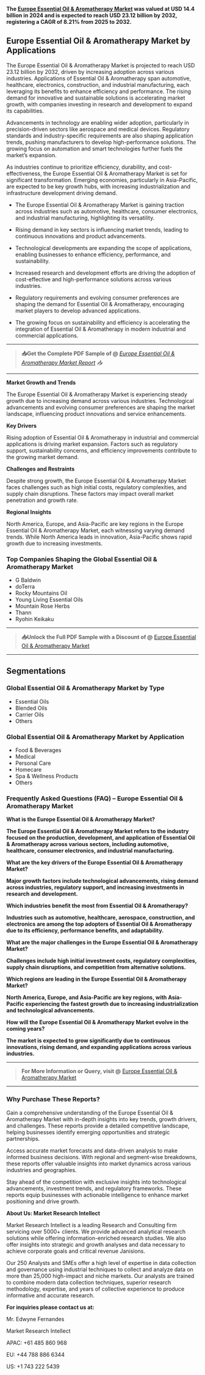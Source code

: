 <p><strong>The <a href="https://www.marketresearchintellect.com/download-sample/?rid=1014012&amp;utm_source=Pulse-April-Europe&amp;utm_medium=852">Europe Essential Oil & Aromatherapy Market</a> was valued at USD 14.4 billion in 2024 and is expected to reach USD 23.12 billion by 2032, registering a CAGR of 8.21% from 2025 to 2032.</strong></p><h2>Europe Essential Oil & Aromatherapy Market by Applications&nbsp;</h2><p><p>The Europe Essential Oil & Aromatherapy Market is projected to reach USD 23.12 billion by 2032, driven by increasing adoption across various industries. Applications of Essential Oil & Aromatherapy span automotive, healthcare, electronics, construction, and industrial manufacturing, each leveraging its benefits to enhance efficiency and performance. The rising demand for innovative and sustainable solutions is accelerating market growth, with companies investing in research and development to expand its capabilities.</p><p>Advancements in technology are enabling wider adoption, particularly in precision-driven sectors like aerospace and medical devices. Regulatory standards and industry-specific requirements are also shaping application trends, pushing manufacturers to develop high-performance solutions. The growing focus on automation and smart technologies further fuels the market&rsquo;s expansion.</p><p>As industries continue to prioritize efficiency, durability, and cost-effectiveness, the Europe Essential Oil & Aromatherapy Market is set for significant transformation. Emerging economies, particularly in Asia-Pacific, are expected to be key growth hubs, with increasing industrialization and infrastructure development driving demand.</p></p><ul><li><p>The Europe Essential Oil & Aromatherapy Market is gaining traction across industries such as automotive, healthcare, consumer electronics, and industrial manufacturing, highlighting its versatility.</p></li><li><p>Rising demand in key sectors is influencing market trends, leading to continuous innovations and product advancements.</p></li><li><p>Technological developments are expanding the scope of applications, enabling businesses to enhance efficiency, performance, and sustainability.</p></li><li><p>Increased research and development efforts are driving the adoption of cost-effective and high-performance solutions across various industries.</p></li><li><p>Regulatory requirements and evolving consumer preferences are shaping the demand for Essential Oil & Aromatherapy, encouraging market players to develop advanced applications.</p></li><li><p>The growing focus on sustainability and efficiency is accelerating the integration of Essential Oil & Aromatherapy in modern industrial and commercial applications.</p></li></ul><hr /><blockquote><p><strong><span class="font-[700]">📥Get the Complete PDF Sample of @ </span></strong><em><span class="font-[700]"><a href="https://www.marketresearchintellect.com/download-sample/?rid=1014012&amp;utm_source=Pulse-April-Europe&amp;utm_medium=852" target="_blank" data-tracking-control-name="article-ssr-frontend-pulse_little-text-block" data-tracking-will-navigate="" data-test-link="">Europe Essential Oil & Aromatherapy Market Report</a>&nbsp;📥</span></em></p></blockquote><hr /><p class="" data-start="77" data-end="360"><strong data-start="77" data-end="105">Market Growth and Trends</strong></p><p class="" data-start="77" data-end="360">The Europe Essential Oil & Aromatherapy Market is experiencing steady growth due to increasing demand across various industries. Technological advancements and evolving consumer preferences are shaping the market landscape, influencing product innovations and service enhancements.</p><p class="" data-start="362" data-end="606"><strong data-start="362" data-end="377">Key Drivers</strong></p><p class="" data-start="362" data-end="606">Rising adoption of Essential Oil & Aromatherapy in industrial and commercial applications is driving market expansion. Factors such as regulatory support, sustainability concerns, and efficiency improvements contribute to the growing market demand.</p><p class="" data-start="608" data-end="849"><strong data-start="608" data-end="637">Challenges and Restraints</strong></p><p class="" data-start="608" data-end="849">Despite strong growth, the Europe Essential Oil & Aromatherapy Market faces challenges such as high initial costs, regulatory complexities, and supply chain disruptions. These factors may impact overall market penetration and growth rate.</p><p class="" data-start="851" data-end="1095"><strong data-start="851" data-end="872">Regional Insights</strong></p><p class="" data-start="851" data-end="1095">North America, Europe, and Asia-Pacific are key regions in the Europe Essential Oil & Aromatherapy Market, each witnessing varying demand trends. While North America leads in innovation, Asia-Pacific shows rapid growth due to increasing investments.</p><p><h3>Top Companies Shaping the Global Essential Oil & Aromatherapy Market </h3><ul><li>G Baldwin</li><li>doTerra</li><li>Rocky Mountains Oil</li><li>Young Living Essential Oils</li><li>Mountain Rose Herbs</li><li>Thann</li><li>Ryohin Keikaku</li></ul></p><hr /><blockquote><p><strong>📥Unlock the Full PDF Sample with a Discount of @</strong> <a href="https://www.marketresearchintellect.com/ask-for-discount/?rid=1014012&amp;utm_source=Pulse-April-Europe&amp;utm_medium=852">Europe Essential Oil & Aromatherapy Market</a></p></blockquote><hr /><p><h2>Segmentations</h2><h3>Global Essential Oil & Aromatherapy Market by Type</h3><ul><li>Essential Oils</li><li>Blended Oils</li><li>Carrier Oils</li><li>Others</li></ul><h3>Global Essential Oil & Aromatherapy Market by Application</h3><ul><li>Food & Beverages</li><li>Medical</li><li>Personal Care</li><li>Homecare</li><li>Spa & Wellness Products</li><li>Others</li></ul></p><h3><strong>Frequently Asked Questions (FAQ) &ndash; Europe Essential Oil & Aromatherapy Market</strong></h3><p><strong>What is the Europe Essential Oil & Aromatherapy Market?</strong></p><p><strong>The Europe Essential Oil & Aromatherapy Market refers to the industry focused on the production, development, and application of Essential Oil & Aromatherapy across various sectors, including automotive, healthcare, consumer electronics, and industrial manufacturing.</strong></p><p><strong>What are the key drivers of the Europe Essential Oil & Aromatherapy Market?</strong></p><p><strong>Major growth factors include technological advancements, rising demand across industries, regulatory support, and increasing investments in research and development.</strong></p><p><strong>Which industries benefit the most from Essential Oil & Aromatherapy?</strong></p><p><strong>Industries such as automotive, healthcare, aerospace, construction, and electronics are among the top adopters of Essential Oil & Aromatherapy due to its efficiency, performance benefits, and adaptability.</strong></p><p><strong>What are the major challenges in the Europe Essential Oil & Aromatherapy Market?</strong></p><p><strong>Challenges include high initial investment costs, regulatory complexities, supply chain disruptions, and competition from alternative solutions.</strong></p><p><strong>Which regions are leading in the Europe Essential Oil & Aromatherapy Market?</strong></p><p><strong>North America, Europe, and Asia-Pacific are key regions, with Asia-Pacific experiencing the fastest growth due to increasing industrialization and technological advancements.</strong></p><p><strong>How will the Europe Essential Oil & Aromatherapy Market evolve in the coming years?</strong></p><p><strong>The market is expected to grow significantly due to continuous innovations, rising demand, and expanding applications across various industries.</strong></p><hr /><blockquote><p><span class="font-[700]"><strong>For More Information or Query, visit&nbsp;@</strong>&nbsp;</span><span class="font-[700]"><a href="https://www.marketresearchintellect.com/product/global-essential-oil-aromatherapy-market/?utm_source=Linkedin&utm_medium=852" target="_blank" data-tracking-control-name="article-ssr-frontend-pulse_little-text-block" data-tracking-will-navigate="" data-test-link="">Europe Essential Oil & Aromatherapy Market</a></span></p></blockquote><hr /><h3><strong data-start="0" data-end="31">Why Purchase These Reports?</strong></h3><p class="" data-start="35" data-end="297">Gain a comprehensive understanding of the Europe Essential Oil & Aromatherapy Market with in-depth insights into key trends, growth drivers, and challenges. These reports provide a detailed competitive landscape, helping businesses identify emerging opportunities and strategic partnerships.</p><p class="" data-start="299" data-end="540">Access accurate market forecasts and data-driven analysis to make informed business decisions. With regional and segment-wise breakdowns, these reports offer valuable insights into market dynamics across various industries and geographies.</p><p class="" data-start="542" data-end="784">Stay ahead of the competition with exclusive insights into technological advancements, investment trends, and regulatory frameworks. These reports equip businesses with actionable intelligence to enhance market positioning and drive growth.</p><p><strong><span class="font-[700]">About Us: Market Research Intellect</span></strong></p><p><span class="">Market Research Intellect is a leading Research and Consulting firm servicing over 5000+ clients. We provide advanced analytical research solutions while offering information-enriched research studies.&nbsp;</span>We also offer insights into strategic and growth analyses and data necessary to achieve corporate goals and critical revenue Janisions.</p><p><span class="">Our 250 Analysts and SMEs offer a high level of expertise in data collection and governance using industrial techniques to collect and analyze data on more than 25,000 high-impact and niche markets. Our analysts are trained to combine modern data collection techniques, superior research methodology, expertise, and years of collective experience to produce informative and accurate research.</span></p><p><strong>For inquiries please contact us at:</strong></p><p>Mr. Edwyne Fernandes</p><p>Market Research Intellect</p><p>APAC: +61 485 860 968</p><p>EU: +44 788 886 6344</p><p>US: +1 743 222 5439</p>